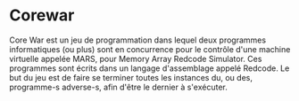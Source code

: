 # Corewar

Core War est un jeu de programmation dans lequel deux programmes informatiques (ou plus) sont en concurrence pour le contrôle d'une machine virtuelle appelée MARS, pour Memory Array Redcode Simulator. Ces programmes sont écrits dans un langage d'assemblage appelé Redcode. Le but du jeu est de faire se terminer toutes les instances du, ou des, programme-s adverse-s, afin d'être le dernier à s'exécuter.
